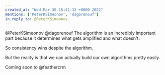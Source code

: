 ```yaml
---
created_at: "Wed Mar 30 15:41:12 +0000 2022"
mentions: ['PeterKSimeonov', 'dagorenouf']
in_reply_to: @PeterKSimeonov
---
```


@PeterKSimeonov @dagorenouf The algorithm is an incredibly important part because it determines what gets amplified and what doesn't.

So consistency wins despite the algorithm.

But the reality is that we can actually build our own algorithms pretty easily.

Coming soon to @feathercrm